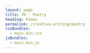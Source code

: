 ```yaml
---
layout: page
title: TH - Poetry
heading: Poems
permalink: /creative-writing/poetry
cssBundles:
  - main.min.css
jsBundles:
  - main.min.js
---
```

